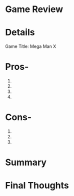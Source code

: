 # Game Review

# Details

Game Title: Mega Man X

# Pros-
1.
2.
3.
4. 

# Cons-
1.
2.	
3.	

# Summary
 

# Final Thoughts
 
